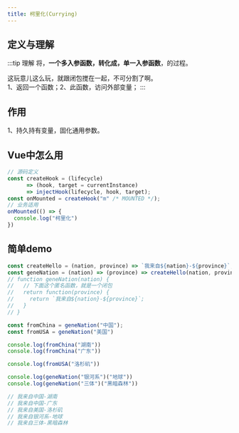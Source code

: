 ```yaml
---
title: 柯里化(Currying)
---
```

## 定义与理解
:::tip 理解
将，**一个多入参函数，转化成，单一入参函数**，的过程。   

这玩意儿这么玩，就跟闭包搅在一起，不可分割了啊。   
1、返回一个函数；2、此函数，访问外部变量；
:::
## 作用
1、持久持有变量，固化通用参数。
## Vue中怎么用
```js
// 源码定义
const createHook = (lifecycle)
      => (hook, target = currentInstance)
      => injectHook(lifecycle, hook, target);
const onMounted = createHook("m" /* MOUNTED */);
// 业务适用
onMounted(() => {
  console.log("柯里化")
})
```
## 简单demo
```js
const createHello = (nation, province) => `我来自${nation}-${province}`;
const geneNation = (nation) => (province) => createHello(nation, province);
// function geneNation(nation) {
//   // 下面这个匿名函数，就是一个闭包
//   return function(province) {
//     return `我来自${nation}-${province}`;
//   }
// }

const fromChina = geneNation("中国");
const fromUSA = geneNation("美国")

console.log(fromChina("湖南"))
console.log(fromChina("广东"))

console.log(fromUSA("洛杉矶"))

console.log(geneNation("银河系")("地球"))
console.log(geneNation("三体")("黑暗森林"))

// 我来自中国-湖南
// 我来自中国-广东
// 我来自美国-洛杉矶
// 我来自银河系-地球
// 我来自三体-黑暗森林
```

